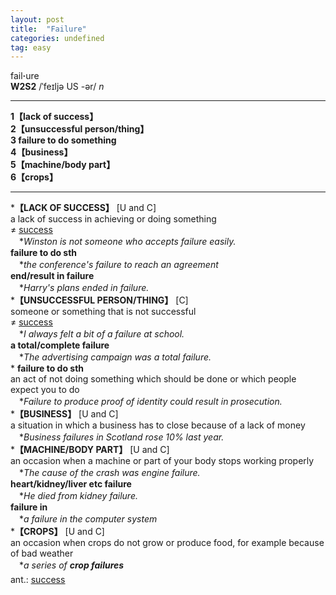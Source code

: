 ```yaml
---
layout: post
title:  "Failure"
categories: undefined
tag: easy
---
```

<DIV style="MARGIN: 0px 0px 5px">fail<B>·</B>ure<BR><B>W2S2</B> /ˈfeɪljə US -ər/ <I>n</I>
<HR>
<B>1【lack of success】</B><BR><B>2【unsuccessful person/thing】</B><BR><B>3 failure to do something</B><BR><B>4【business】</B><BR><B>5【machine/body part】</B><BR><B>6【crops】</B>
<HR>
*<B>【LACK OF SUCCESS】</B> [U and C]<BR>a lack of success in achieving or doing something<BR>≠ <A href="dict://key.D4722835273E184582F2D24696A738EA/success"><U>success</U></A><BR>　*<I>Winston is not someone who accepts failure easily.</I><BR><B>failure to do sth</B><BR>　*<I>the conference's failure to reach an agreement</I><BR><B>end/result in failure</B><BR>　*<I>Harry's plans ended in failure.</I><BR>*<B>【UNSUCCESSFUL PERSON/THING】</B> [C] <BR>someone or something that is not successful<BR>≠ <A href="dict://key.D4722835273E184582F2D24696A738EA/success"><U>success</U></A><BR>　*<I>I always felt a bit of a failure at school.</I><BR><B>a total/complete failure</B><BR>　*<I>The advertising campaign was a total failure.</I><BR>* <B>failure to do sth</B><BR>an act of not doing something which should be done or which people expect you to do<BR>　*<I>Failure to produce proof of identity could result in prosecution.</I><BR>*<B>【BUSINESS】</B> [U and C]<BR>a situation in which a business has to close because of a lack of money<BR>　*<I>Business failures in Scotland rose 10% last year.</I><BR>*<B>【MACHINE/BODY PART】</B> [U and C]<BR>an occasion when a machine or part of your body stops working properly<BR>　*<I>The cause of the crash was engine failure.</I><BR><B>heart/kidney/liver etc failure</B><BR>　*<I>He died from kidney failure.</I><BR><B>failure in</B><BR>　*<I>a failure in the computer system</I><BR>*<B>【CROPS】</B> [U and C]<BR>an occasion when crops do not grow or produce food, for example because of bad weather<BR>　*<I>a series of <B>crop failures</B> </I></DIV>
<DIV style="MARGIN: 0px 0px 5px">
<DIV style="MARGIN: 4px 0px">ant.: <A href="{{ site.baseurl }}/success"><U>success</U></A></DIV></DIV>
